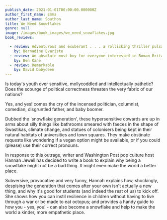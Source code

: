 ```yaml
---
publish_date: 2021-01-01T00:00:00.000000Z
author_first_name: Emma
author_last_name: Southon
title: We Need Snowflakes
genre: null
image: /images/book_images/we_need_snowflakes.jpg
book_reviews:

  - review: Adventurous and exuberant . . . a rollicking thriller pulsates with vivacity....a major achievement in our literary history 
    by: Bernadine Evaristo
  - review: An absolute must-buy for everyone interested in Roman Britain
    by: Ben Kane
  - review: Remarkable
    by: David Dabydeen
---
```

Is today's youth over sensitive, mollycoddled and intellectually pathetic? Does the scourge of political correctness threaten the very fabric of our nations?

Yes, and yes! comes the cry of the incensed politician, columnist, comedian, disgruntled father, and baby boomer.

Dubbed the 'snowflake generation', these hypersensitive cowards are up in arms about silly things like bathrooms smeared with faeces in the shape of Swastikas, climate change, and statues of colonisers being kept in their natural habitats of universities and town squares. They make obstinate requests like wondering if a vegan option might be available, or if you could (please) use their correct pronouns.

In response to this outrage, writer and Washington Post pop culture host Hannah Jewell has decided to write a book to explain why being a snowflake might not be a bad thing. It might even make the world a better place.

Subversive, provocative and very funny, Hannah explains how, shockingly, despising the generation that comes after your own isn't actually a new thing, and why it's good for students (and indeed the rest of us) to kick off. She shows how you can instil resilience in children without having to live through a war or be made to eat octopus; and provides a handy guide to how you - yes, you! - can also become a snowflake and help to make the world a kinder, more empathetic place.